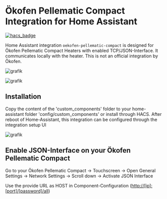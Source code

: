 # Ökofen Pellematic Compact Integration for Home Assistant

[![hacs_badge](https://img.shields.io/badge/HACS-Custom-41BDF5.svg?style=for-the-badge)](https://github.com/hacs/integration)

Home Assistant integration `oekofen-pellematic-compact` is designed for Ökofen Pellematic Compact Heaters with enabled TCP/JSON-Interface.
It communicates locally with the heater. This is not an official integration by Ökofen.

![grafik](https://user-images.githubusercontent.com/29973737/215227936-d4a86fa2-6906-48e2-8a7c-fa123d33babd.png)

![grafik](https://user-images.githubusercontent.com/29973737/215228078-2f2bd422-aa7a-485c-bad3-116d7d86a73e.png)

## Installation

Copy the content of the 'custom_components' folder to your home-assistant folder 'config/custom_components' or install through HACS.
After reboot of Home-Assistant, this integration can be configured through the integration setup UI

![grafik](https://user-images.githubusercontent.com/29973737/211389542-0800d1cf-6df9-45d4-8607-5f90689a8628.png)

## Enable JSON-Interface on your Ökofen Pellematic Compact

Go to your Ökofen Pellematic Compact
  -> Touchscreen -> Open General Settings -> Network Settings
    -> Scroll down -> Activate JSON Interface

 Use the provide URL as HOST in Component-Configuration (<http://[ip]:[port]/[password]/all>)
